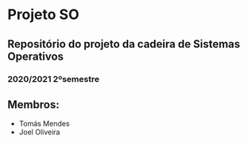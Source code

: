 # Projeto SO
## Repositório do projeto da cadeira de Sistemas Operativos
### 2020/2021 2ºsemestre

## Membros:
* Tomás Mendes
* Joel Oliveira
 
